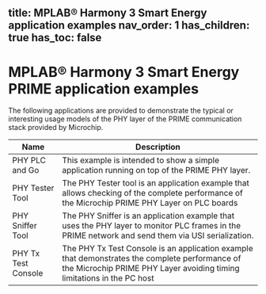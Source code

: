 title: MPLAB® Harmony 3 Smart Energy application examples
nav_order: 1
has_children: true
has_toc: false
---
# MPLAB® Harmony 3 Smart Energy PRIME application examples

The following applications are provided to demonstrate the typical or interesting usage models of the PHY layer of the PRIME communication stack provided by Microchip.

| Name               | Description |
| ----               | ----------- |
| PHY PLC and Go | This example is intended to show a simple application running on top of the PRIME PHY layer. |
| PHY Tester Tool | The PHY Tester tool is an application example that allows checking of the complete performance of the Microchip PRIME PHY Layer on PLC boards |
| PHY Sniffer Tool | The PHY Sniffer is an application example that uses the PHY layer to monitor PLC frames in the PRIME network and send them via USI serialization. |
| PHY Tx Test Console | The PHY Tx Test Console is an application example that demonstrates the complete performance of the Microchip PRIME PHY Layer avoiding timing limitations in the PC host |
